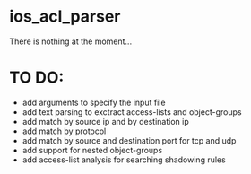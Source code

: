 # ios_acl_parser

There is nothing at the moment...

# TO DO:
* add arguments to specify the input file
* add text parsing to exctract access-lists and object-groups
* add match by source ip and by destination ip
* add match by protocol
* add match by source and destination port for tcp and udp
* add support for nested object-groups
* add access-list analysis for searching shadowing rules
